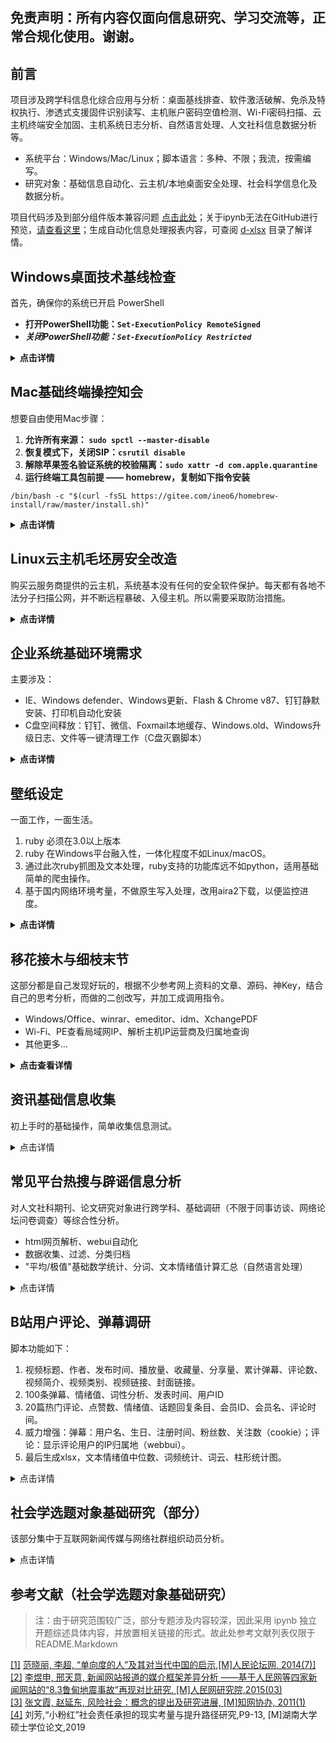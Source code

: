 ## 免责声明：所有内容仅面向信息研究、学习交流等，正常合规化使用。谢谢。

## 前言

项目涉及跨学科信息化综合应用与分析：桌面基线排查、软件激活破解、免杀及特权执行、渗透式支援固件识别读写、主机账户密码空值检测、Wi-Fi密码扫描、云主机终端安全加固、主机系统日志分析、自然语言处理、人文社科信息数据分析等。

* 系统平台：Windows/Mac/Linux；脚本语言：多种、不限；我流，按需编写。 
* 研究对象：基础信息自动化、云主机/本地桌面安全处理、社会科学信息化及数据分析。

项目代码涉及到部分组件版本兼容问题 <a href="https://nbviewer.org/github/hoochanlon/scripts/blob/main/d-ipynb/平台兼容问题.ipynb">点击此处</a>；关于ipynb无法在GitHub进行预览，[请查看这里](https://blog.reviewnb.com/jupyter-notebook-not-rendering-on-github/)；生成自动化信息处理报表内容，可查阅 [d-xlsx](./d-xlsx) 目录了解详情。

## Windows桌面技术基线检查 

首先，确保你的系统已开启 PowerShell

* **打开PowerShell功能：`Set-ExecutionPolicy RemoteSigned`**
* ***关闭PowerShell功能：`Set-ExecutionPolicy Restricted`***

<details>
<summary><b>点击详情</b></summary>

一键使用，本地下载使用转GB2312编码 <a href="https://www.52pojie.cn/thread-1795749-1-1.html">图文版</a>

<pre><code>
irm https://ghproxy.com/https://raw.githubusercontent.com/hoochanlon/scripts/main/d-pwsh/frontline_helpdesk.ps1|iex
</code></pre>

功能概览：

<ol>
<li>检查IP与网络设备连接近况</li>
<li>检查打印机、打印池、扫描仪状态</li>
<li>检查硬盘、CPU、内存、显卡等基础驱动信息</li>
<li>检查设备安全性、近期升级补丁、定时任务项、证书策略、系统核心文件控制访问状况</li>
<li>检查主机主动共享协议相关信息</li>
<li>检查电脑休眠、重启频次、异常关机、程序崩溃等信息</li>
<li>执行1～6选项的所有功能</li>
<li>生成"设备驱动检查"、"五天内预警事件"、"登录登出活动记录"、"月度已存威胁概况"分析报表</li>
<li>查看指导建议与开发说明</li>
</ol>

BTW

Linux基线检查（PR）见：<a href="https://github.com/al0ne/LinuxCheck">al0ne/LinuxCheck</a>。对于Mac来说，这些安全服务的维护成本，不适用于中小企业。

<ul>
<li><a href="https://www.apple.com.cn/business/docs/site/Mac_Deployment_Overview.pdf">Apple - Mac系统部署</a></li>
<li><a href="https://blogs.vmware.com/china/2019/10/08/企业采购苹果设备的正确姿势-abm/">vmware - 企业采购苹果设备的正确姿势-abm</a></li>
</ul>

大环境下，这篇文章 <a href="https://blog.csdn.net/smartbenson/article/details/50636012">CSDN - 企业管理Mac电脑的三种方式</a>提及的管理办法，都算得上是防控得当，可对比Windows来说，却挺不够看的。

</details>

## Mac基础终端操控知会

想要自由使用Mac步骤：

1. **允许所有来源： `sudo spctl --master-disable`**
2. **恢复模式下，关闭SIP：`csrutil disable`**
3. **解除苹果签名验证系统的校验隔离：`sudo xattr -d com.apple.quarantine`**
4. **运行终端工具包前提 —— homebrew，复制如下指令安装**

```
/bin/bash -c "$(curl -fsSL https://gitee.com/ineo6/homebrew-install/raw/master/install.sh)"
```

<details>
<summary><b>点击详情</b></summary>

关闭Safari浏览器的腾讯安全浏览

<pre><code>
defaults write com.apple.Safari WarnAboutFraudulentWebsites -bool false
</code></pre>

重置macOS ~/.zshrc （仅环境变量配置失误，造成不可逆后果使用）

<pre><code>
export PATH=/usr/bin:/usr/sbin:/bin:/sbin:/usr/X11R6/bin; sudo rm -rf ~/.zshrc
</code></pre>


Mac查看当前Wi-Fi密码 <a href="https://www.52pojie.cn/thread-1766927-1-1.html">图文版</a>

<pre><code>
sudo bash -c "$(curl -fsSL https://ghproxy.com/https://raw.githubusercontent.com/hoochanlon/scripts/main/d-shell/mac_show_wifi.sh)"
</code></pre>

Mac查看常用系统信息

<pre><code>
sudo bash -c "$(curl -fsSL https://ghproxy.com/https://raw.githubusercontent.com/hoochanlon/scripts/main/d-shell/mac_systeminfo.sh)"
</code></pre>

GitHub的ipynb文件地址 转换 在线ipynb查看链接粘贴。（Ruby）

<pre><code>
ruby -e "$(wget -qO- https://ghproxy.com/https://raw.githubusercontent.com/hoochanlon/scripts/main/d-ruby/nbview.rb)"
</code></pre>

Mac 一键支持NTFS <a href="https://github.com/hoochanlon/Free-NTFS-For-Mac">图文版</a>

<pre><code>
sudo -u $USER  python3 -c "$(curl -fsSL https://ghproxy.com/https://raw.githubusercontent.com/hoochanlon/scripts/main/d-python/mac_ntfs_ninja.py)"
</code></pre>

Mac 激活各类相关软件 <a href="https://github.com/QiuChenly/MyMacsAppCrack/tree/main/Shells">图文版</a>（DMCA）

<pre><code>
sudo bash -c "$(curl -fsSL https://ghproxy.com/https://raw.githubusercontent.com/QiuChenly/MyMacsAppCrack/main/Shells/simple_crack.sh)"
</code></pre>

macOS MS-AutoUpdate 一键带走

<pre><code>
sudo /usr/bin/osascript -e "$(curl -fsSL https://ghproxy.com/https://raw.githubusercontent.com/hoochanlon/scripts/main/d-apple/no_ms_autoupdate.scpt)"
</code></pre>

一键RAR密码爆破 <a href="https://www.52pojie.cn/thread-1775990-1-1.html">图文版</a>

<pre><code>
bash -c "$(curl -fsSL https://ghproxy.com/https://raw.githubusercontent.com/hoochanlon/scripts/main/d-shell/7z_rar_sensei.sh)"
</code></pre>

自动化下载 Office Mac2021 激活工具

<pre><code>
sudo /usr/bin/osascript -e "$(curl -fsSL https://ghproxy.com/https://raw.githubusercontent.com/hoochanlon/scripts/main/d-apple/office2021.scpt)"
</code></pre>

最后，转朋友的：<a href="https://www.cnblogs.com/98record/p/mac-da-yin-ji-yi-jian-an-zhuang.html">自在拉基 - Mac打印机一键安装</a>。（没需求，所以没写；原理都差不多，确实挺厉害的。）

</details>

## Linux云主机毛坯房安全改造

购买云服务商提供的云主机，系统基本没有任何的安全软件保护。每天都有各地不法分子扫描公网，并不断远程暴破、入侵主机。所以需要采取防治措施。

<details>
<summary><b>点击详情</b></summary>

<h3>一键搞定SSH登录、用户密码策略配置、Ban IP配置 <a href="https://www.52pojie.cn/thread-1749877-1-1.html">图文版</a></h3>

<ul>
<li>SSH登录: 免密的密钥模式、心跳长时间连接，客户端不掉线</li>
<li>密码策略: 不限特殊字符、大小写，并支持4～5位长度下限</li>
<li>Ban IP: 除自己IP外，30秒内短时间三次输错密码，永久封禁IP。</li>
</ul>

<pre><code>
sudo bash -c  "$(curl -fL https://ghproxy.com/https://raw.githubusercontent.com/hoochanlon/scripts/main/d-shell/lite_ssh_n_ban.sh)"
</code></pre>

<p>SSH单项配置：一键调用SSH快速配置 SSH密钥登录策略、用户简单密码配置规则。（单项部分是开启限定自己IP访问的，即 AllowUsers）</p>

<pre><code>
sudo bash -c  "$(curl -fL https://ghproxy.com/https://raw.githubusercontent.com/hoochanlon/scripts/main/d-shell/simple_ssh.sh)"
</code></pre>

<p>fail2ban单项配置：一键fail2ban从下载到安装及生成配置与启动服务。(再次允许单项部分可以刷新自己公网IP配置)</p>

<pre><code>
sudo bash -c  "$(curl -fL https://ghproxy.com/https://raw.githubusercontent.com/hoochanlon/scripts/main/d-shell/simple_ban.sh)"
</code></pre>

<h3>一键搞定Linux自定义创建具有管理员权限的用户 <a href="https://www.52pojie.cn/thread-1749877-1-1.html">图文版</a></h3>

<ul>
<li>自定义用户名</li>
<li>su、sudo及wheel组成员免密</li>
<li>sshd_config锁root远程登录，提高安全性</li>
</ul>

<pre><code>
sudo bash -c  "$(curl -fL https://ghproxy.com/https://raw.githubusercontent.com/hoochanlon/scripts/main/d-shell/diy_add_wheel.sh)"
</code></pre>

<h3>一键搞定FTP <a href="https://www.52pojie.cn/thread-1753070-1-1.html">图文版</a></h3>

<ul>
<li>共享目录： /var/ftp/share </li>
<li>限制越权出逃共享访问，可读写。</li>
<li>安全，私有化，限定自己的公网IP访问。</li>
</ul>

<p>不输密码版，用户名:ftpuser 密码：P@ssw0rd</p>

<pre><code>
sudo bash -c  "$(curl -fL https://ghproxy.com/https://raw.githubusercontent.com/hoochanlon/scripts/main/d-shell/simple_vsftpd.sh)"
</code></pre>

<p>自定义用户版</p>

<pre><code>
sudo bash -c  "$(curl -fL https://ghproxy.com/https://raw.githubusercontent.com/hoochanlon/scripts/main/d-shell/lite_vsftpd.sh)"
</code></pre>

</details>

## 企业系统基础环境需求

主要涉及：

* IE、Windows defender、Windows更新、Flash & Chrome v87、钉钉静默安装、打印机自动化安装
* C盘空间释放：钉钉、微信、Foxmail本地缓存、Windows.old、Windows升级日志、文件等一键清理工作（C盘灭霸脚本）

<details>
<summary><b>点击详情</b></summary>

<p>IE防Edge劫持 <a href="https://www.52pojie.cn/thread-1774349-1-1.html">图文版</a></p>

<pre><code>curl -L  https://ghproxy.com/https://github.com/hoochanlon/scripts/raw/main/d-bat/keep_ie.bat|cmd</code></pre>

<ul>
<li>注【1】：<a href="https://www.52pojie.cn/thread-1765347-1-1.html">域控环境IE模版 图文</a></li>
<li>注【2】：代码地址：<a href="https://github.com/hoochanlon/scripts/blob/main/d-bat/saigonoie.bat">https://github.com/hoochanlon/scripts/blob/main/d-bat/saigonoie.bat</a></li>
</ul>

<p>一键永久关闭Windows更新设置 <a href="https://www.52pojie.cn/thread-1791338-1-1.html">图文版</a></p>

<pre><code>curl -L  https://ghproxy.com/https://github.com/hoochanlon/scripts/raw/main/d-bat/stop_update.bat|cmd</code></pre>

<p>一键恢复被关闭的Windows更新设置</p>

<pre><code>curl -L  https://ghproxy.com/https://github.com/hoochanlon/scripts/raw/main/d-bat/re_update.bat|cmd</code></pre>

<p>一键开启或关闭Windows defender实时保护</p>

<pre><code>curl -OfsSL https://ghproxy.com/https://raw.githubusercontent.com/hoochanlon/scripts/main/d-bat/choice_wdrt.bat&&call choice_wdrt.bat</code></pre>

<p>C盘灭霸脚本：钉钉、微信、Foxmail本地缓存、Windows.old、Windows升级日志、文件等一键清理工作</p>

<pre><code>curl -OfsSL https://ghproxy.com/https://raw.githubusercontent.com/hoochanlon/scripts/main/d-bat/mieba.bat&&call mieba.bat</code></pre>

<p>一键调用设置程序是否以管理员权限运行</p>

<pre><code>curl -OfsSL https://ghproxy.com/https://raw.githubusercontent.com/hoochanlon/scripts/main/d-bat/nano_runas.bat&&call nano_runas.bat</code></pre>

<p>去掉win10/win11热搜条目（需注销或重启） <a href="https://admx.help/?Category=Windows_8.1_2012R2&Policy=Microsoft.Policies.WindowsExplorer::DisableSearchBoxSuggestions&Language=zh-cn">admx.help 上见</a></p>

<pre><code>reg add "HKEY_CURRENT_USER\SOFTWARE\Policies\Microsoft\Windows\explorer" /v DisableSearchBoxSuggestions /t reg_dword /d 1 /f</code></pre>

<p>一键安装flash以及配置支持的87版Chrome浏览器</p>

<pre><code>curl -OfsSL https://ghproxy.com/https://raw.githubusercontent.com/hoochanlon/scripts/main/d-bat/fxxk_chxxa.bat&&call fxxk_chxxa.bat</code></pre>

<p>一键安装禁止Chrome浏览器更新</p>

<pre><code>curl -OfsSL https://ghproxy.com/https://raw.githubusercontent.com/hoochanlon/scripts/main/d-bat/deny_chrome_update.bat&&call deny_chrome_update.bat</code></pre>

<p>一键PDFtoPNG</p>

<pre><code>python3 -c "$(curl -fsSL https://ghproxy.com/https://raw.githubusercontent.com/hoochanlon/scripts/main/d-python/PDFtoPNG.py)"</code></pre>


<p> 安装指定chrome，并禁用升级：<a href="https://github.com/hoochanlon/scripts/blob/main/d-bat/only_install_chrome65.bat"> only_install_chrome65.bat </a>;钉钉静默安装源码： <a href="./d-bat/fuck_dingding.bat">fuck_dingding.bat</a>；打印机安装详情见：<a href="https://nbviewer.org/github/hoochanlon/scripts/blob/main/d-ipynb/打印机自动化安装研究.ipynb">打印机自动化安装研究.ipynb</a></p>

</details>

## 壁纸设定

一面工作，一面生活。

<ol>
<li>ruby 必须在3.0以上版本</li>
<li>ruby 在Windows平台融入性，一体化程度不如Linux/macOS。</li>
<li>通过此次ruby抓图及文本处理，ruby支持的功能库远不如python，适用基础简单的爬虫操作。</li>
<li>基于国内网络环境考量，不做原生写入处理，改用aira2下载，以便监控进度。</li>
</ol>

<details>
<summary><b>点击详情</b></summary>

<p>一键爬取bing壁纸 <a href="https://www.52pojie.cn/thread-1781868-1-1.html">图文版</a></p>

<pre><code>python3 -c "$(curl -fsSL https://ghproxy.com/https://raw.githubusercontent.com/hoochanlon/scripts/main/d-python/get_bing_wallpapers.py)"</code></pre>

<p>一键下载微软官方设计壁纸 ruby </p>

<pre><code>ruby -e "$(curl -fsSL https://ghproxy.com/https://raw.githubusercontent.com/hoochanlon/scripts/main/d-ruby/get_msdesign_wallpapers.rb)"</code></pre>

<p>一键定时切换壁纸，一面工作，一面生活（Mac）</p>

<pre><code>bash -c "$(curl -fsSL https://ghproxy.com/https://raw.githubusercontent.com/hoochanlon/scripts/main/d-shell/mac_corn_diy_wallpaper.sh)"</code></pre>

</details>

## 移花接木与细枝末节

这部分都是自己发现好玩的，根据不少参考网上资料的文章、源码、神Key，结合自己的思考分析，而做的二创改写，并加工成调用指令。

* Windows/Office、winrar、emeditor、idm、XchangePDF
* Wi-Fi、PE查看局域网IP、解析主机IP运营商及归属地查询
* 其他更多...

<details>
<summary><b>点击查看详情</b></summary>

<h3>移花接木</h3>

<p>CMD一键调用windows版本切换与Windows/Office激活 <a href="https://www.52pojie.cn/thread-1743122-1-1.html">图文版</a></p>

<pre><code>curl -O https://ghproxy.com/https://raw.githubusercontent.com/TerryHuangHD/Windows10-VersionSwitcher/master/Switch.bat&amp;&amp;TIMEOUT /T 1&&start Switch.bat&&powershell -command "irm https://massgrave.dev/get|iex"</code></pre>

<p>CMD一键安装winrar注册激活</p>

<pre><code>powershell -command Invoke-WebRequest -Uri "https://ghproxy.com/https://raw.githubusercontent.com/hoochanlon/scripts/main/d-bat/winrar_down_reg.bat" -OutFile "C:/Users/${env:UserName}/Downloads/winrar_down_reg.bat"&&TIMEOUT /T 1&&start /b C:\Users%username%\Downloads\winrar_down_reg.bat
</code></pre>

<p>Powershell一键生成Emeditor序列号</p>

<pre><code>irm https://ghproxy.com/https://raw.githubusercontent.com/hoochanlon/scripts/main/d-pwsh/emeditor_random_keygen.ps1|iex
</code></pre>

<p>Powershell一键IDM激活（<a href="https://github.com/hoochanlon/scripts/blob/main/d-pwsh/fail_idm.ps1">自己写的方案已失效，国内版权原因不做更新</a>）</p>

<pre><code>iwr -useb https://ghproxy.com/https://raw.githubusercontent.com/lstprjct/IDM-Activation-Script/main/IAS.ps1 | iex
</code></pre>

<p>Powershell从XchangePDF Editor下载安装到生成许可证</p>

<pre><code>curl https://ghproxy.com/https://raw.githubusercontent.com/hoochanlon/scripts/main/d-pwsh/xchange_v8_active.ps1 -Outfile xchange_v8_active.ps1 | powershell -c xchange_v8_active.ps1
</code></pre>

<p>win7 打开图片报错“内存不足” <a href="https://www.52pojie.cn/thread-1768841-1-1.html">图文版</a></p>

<pre><code>powershell -c "irm  https://ghproxy.com/https://github.com/hoochanlon/scripts/raw/main/d-bat/exifhelper.bat -Outfile exifhelper.bat" && exifhelper.bat
</code></pre>

<h3>细枝末节</h3>

<p>CMD获取本机公网详情</p>

<pre><code>powershell -c irm "https://freeipapi.com/api/json/$(irm http://api.ipify.org)"
</code></pre>

<p>Shell获取本机公网详情（需安装 <code>brew install jq</code>）</p>

<pre><code>curl -s https://freeipapi.com/api/json/$(curl -s https://api.ipify.org) | jq .
</code></pre>

<p>一键安装打印机原理代码 <a href="https://www.52pojie.cn/thread-1776328-1-1.html">图文版</a></p>

<pre><code>https://github.com/hoochanlon/scripts/blob/main/d-bat/install_public_network_hp_printer_driver.bat
</code></pre>

<p>powershell active，以及微PE显示IP脚本</p>

<pre><code>explorer https://github.com/hoochanlon/scripts/blob/main/d-bat/weipe_showip.bat
</code></pre>

<p>一键安装Java <a href="https://www.52pojie.cn/thread-1767872-1-1.html">图文版</a></p>

<pre><code>curl -O https://ghproxy.com/https://raw.githubusercontent.com/hoochanlon/scripts/main/d-bat/install_jdk.bat&amp;&amp;call install_jdk.bat
</code></pre>

<p>win11一键显示当前WiFi与密码并生成二维码分享 <a href="https://www.52pojie.cn/thread-1772481-1-1.html">图文版</a></p>

<pre><code>curl -O https://ghproxy.com/https://raw.githubusercontent.com/hoochanlon/scripts/main/d-bat/show_wifi.bat&amp;&amp;call show_wifi.bat
</code></pre>

<p>一键显示所有WiFi</p>

<pre><code>curl -OfsSL https://ghproxy.com/https://raw.githubusercontent.com/hoochanlon/scripts/main/d-bat/oh_my_wifi.bat&amp;&amp;call oh_my_wifi.bat
</code></pre>

<p>一键RAR密码爆破 <a href="https://www.52pojie.cn/thread-1775357-1-1.html">图文版</a></p>

<pre><code>curl -Os https://ghproxy.com/https://raw.githubusercontent.com/hoochanlon/scripts/main/d-bat/seven_z_sensei.bat&amp;&amp;call seven_z_sensei.bat
</code></pre>

</details>


## 资讯基础信息收集

初上手时的基础操作，简单收集信息测试。

<details>
<summary>点击详情</summary>

<p>一键获取中国新闻网资讯 <a href="https://www.52pojie.cn/thread-1780608-1-1.html">图文版</a></p>

<pre><code>python3 -c "$(curl -fsSL https://ghproxy.com/https://raw.githubusercontent.com/hoochanlon/scripts/main/d-python/get_chinanews.py)"
</code></pre>

<p>一键获取中国新闻网资讯 Ruby版</p>

<pre><code>ruby -e "$(curl -fsSL https://ghproxy.com/https://raw.githubusercontent.com/hoochanlon/scripts/main/d-ruby/get_chinanews.rb)"
</code></pre>

<p>一键生成全球信息报表 <a href="https://www.52pojie.cn/thread-1779165-1-1.html">图文版</a></p>

<pre><code>python3 -c "$(curl -fsSL https://ghproxy.com/https://raw.githubusercontent.com/hoochanlon/scripts/main/d-python/get_worldometers.py)"
</code></pre>

<p>一键收集知乎前五条精选回答摘要</p>

<pre><code>python3 -c "$(curl -fsSL https://raw.githubusercontent.com/hoochanlon/scripts/main/d-python/zhihu_answers_demo.py)"</code></pre>

</details>

## 常见平台热搜与辟谣信息分析

对人文社科期刊、论文研究对象进行跨学科、基础调研（不限于同事访谈、网络论坛问卷调查）等综合性分析。

* html网页解析、webui自动化
* 数据收集、过滤、分类归档
* "平均/极值"基础数学统计、分词、文本情绪值计算汇总（自然语言处理）

<details>
<summary>点击详情</summary>

前提：开始前，先复制如下指令安装 pip 工具包。涉及到斯坦福大学语言模型 [stanza](https://stanfordnlp.github.io/stanza) 处理的数据需要外网连接。

<pre><code>pip3 install --no-cache-dir -r https://ghproxy.com/https://raw.githubusercontent.com/hoochanlon/scripts/main/d-txt/requirements.txt
</code></pre>

<h3>头条、抖音、微博热搜采集分析</h3>

<p>一键获取今日头条、抖音、微博热搜。<a href="https://www.52pojie.cn/thread-1785460-1-1.html">图文版</a> （NLP：Stanza）</p>

<pre><code>python3 -c "$(curl -fsSL https://ghproxy.com/https://raw.githubusercontent.com/hoochanlon/scripts/main/d-python/get_resou_today_s.py)"
</code></pre>

<ul>
<li>自动化分类；整体匹配率：84%~96% 区间左右。</li>
<li>词频统计；三者共存的热搜，说明为持久公共热度，信息密度较高。</li>
<li>文本情感平均值、每条标题的情感数值；主：人为置顶热搜的文本情绪强烈程度。</li>
<li>词性分析；标记可能存有引导与被植入意识成分用词，只要定语、状语叠得多，总能是宣传正态形势。</li>
</ul>

<p>微博在自动化分类中，噪音三者最大，信息价值低，话题含水量大，失真度偏高；各家平台的热搜标题也存有未标识谣言成分，最好用<a href="https://www.piyao.org.cn/pysjk/frontsql.htm">国家辟谣平台查询</a>鉴别其真伪；虽然娱乐属性极重，但微博其本身具有一对多公共属性的社交模式，当某个社会事件被挂上热搜，它可在短时间内迅速传播信息，引发公众的关注和讨论。</p>

<p>推荐论文：</p>

<ul>
<li>毛贺祺《大数据背景下微博热搜的新闻阅读服务功能》吉林大学新闻学专业硕士学位论文，2017.3</li>
<li>喻国明《大数据分析下的中国社会舆情 总体态势与结构性特征》中国人民大学学报，2013年第５期</li>
<li>王小新《当前我国受众网络新闻的阅读倾向——以百度热搜词为例》《今传媒》，2013年第9期</li>
<li>许诺《基于百度热搜新闻词的社会风险事件5W提取研究》《系统工程理论与实践》，2022年第40卷第2期</li>
</ul>

<h3>自动化收集辟谣条目及语言分析</h3>

<p>功能大体与上例相当，对词频的较高词语进行语法分析。（NLP：ThuLAC）</p>

<pre><code>python3 -c "$(curl -fsSL https://ghproxy.com/https://raw.githubusercontent.com/hoochanlon/scripts/main/d-python/get_rumor_analysis.py)"
</code></pre>

<p>urllib3：<a href="https://github.com/urllib3/urllib3/issues/3020#issuecomment-1557412175">https://github.com/urllib3/urllib3/issues/3020#issuecomment-1557412175</a></p>

<p>对谣言的定义：阿尔波特（Gordom W.Allport）和波兹曼（Leo Postman）最早为谣言下了定义，即谣言是一个与当时事件相关联的命题，是为了使人相信，一般以口传媒介的方式在人们之间流传，但是却缺乏具体的资料以证实其确切性。<span id="fn1"><a href="#fn1-black"><sup>1</sup></a></span></p>

<p>谣言概念界定：究其本质而言，谣言普遍具有的属性，一是广泛传播，二是不确定性，基于此，本文将谣言界定为被广泛传播的、含有极大的不确定性的信息。“不确定性”主要是指对信息真实与否的不确定性。<span id="fn2"><a href="#fn2-black"><sup>2</sup></a></span></p>

<p>目前，在突发事件中的各类谣言中，有明确目标性和破坏性的攻击型谣言和以实现政治、经济等利益为目标的宣传型或牟利型谣言出现的频率较低。多数谣言是出于恐惧心理和基于错误的认识判断而形成的。（胡琦，2022） 从这次的谣言收集分析已证明，最大的两个类别是，社会话题与健康饮食，两者分别占比48%、43%。</p>

<p>但“后真相”时代多元文化的糅合共存和碎片化的解读方式加剧了民众的价值分歧，侵蚀了信任防线。一方面，复杂的利益诉求、多元的社会思潮与多样的传播方式交织叠加，催生出“后真相”时代多元的网络文化，加大了主流与非主流文化之间的碰撞和摩擦。虽然非主流文化是主流文化的有益补充，但诸如佛系文化、网红文化、躺平文化等难免有背离主流文化的消极因素，尤其是污丑文化、拜金文化等更是尽显畸形审美和金钱至上的错误思想，若不加警惕和批判，极易误导一些认知不足、阅历不够的受众，诱发政治偏见，不断冲击和侵蚀业已形成的政治信任。另一方面，“后真相”时代人们面对海量信息，惯以碎片化的方式拼凑事实、解读真相。一旦关涉社会分化、利益分配、政治腐败和政策失误等复杂的政治谣言鉴别，人们极易陷入碎片化信息的不断解读和重组,制造出多种“真相”,并借此持续发酵,非但无益于阻断网络政治谣言的传播，反而会频繁质疑已有政治共识,造成政治信任的流失，为谣言惑众创设了可能。<span id="fn3"><a href="#fn3-black"><sup>3</sup></a></span></p>

<p>就参考杨芸伊、赵惜群来说，个人生活无非涉及钱的吃穿住行，社会分化也是正常现象，“个人-集体”、“集体-个人”的差异、非一致性，这话更多“是以国家建设为中心”为首纲。下面这两条信息很值得参考研究：</p>

<ul>
<li><a href="https://www.zhihu.com/question/587740721/answer/2952171143">知乎 - 如何看待央视新视频【靠力气赚钱心里才踏实，是无数平凡人的生活信仰】?</a></li>
<li><a href="https://www.bilibili.com/video/BV1ss4y1M72E">bilibili - 说我摸，说我摆，谁在意劳动者的无奈？</a></li>
</ul>

<i><b>参考文献</b></i><br><br>
<span id="fn1-black"><a href="#fn1">[1]</a> 胡琦, 全媒体时代网络谣言产生的心理机制与治理路径,P135，137, [J]社会科学家, 2022(11)</span><br>
<span id="fn2-black"><a href="#fn2">[2]</a> 雷霞, 老年群体的谣言认知不协调及其纠偏机制, [J]现代传播, 2023(3)</span><br>
<span id="fn3-black"><a href="#fn3">[3]</a> 杨芸伊, 赵惜群, “后真相”时代网络政治谣言的表征、归因及治理,P155, [J]湖南科技大学学报(社会科学版)，2022(11)</span><br>

</details>

## B站用户评论、弹幕调研

脚本功能如下：


1. 视频标题、作者、发布时间、播放量、收藏量、分享量、累计弹幕、评论数、视频简介、视频类别、视频链接、封面链接。
1. 100条弹幕、情绪值、词性分析、发表时间、用户ID
1. 20篇热门评论、点赞数、情绪值、话题回复条目、会员ID、会员名、评论时间。
1. 威力增强：弹幕：用户名、生日、注册时间、粉丝数、关注数（cookie）；评论：显示评论用户的IP归属地（webbui）。
1. 最后生成xlsx，文本情绪值中位数、词频统计、词云、柱形统计图。

<details>
<summary>点击详情</summary>

前提：先确保你的基础库组件完善

<pre><code>pip3 install --no-cache-dir -r https://ghproxy.com/https://raw.githubusercontent.com/hoochanlon/scripts/main/d-txt/requirements.txt
</code></pre>

然后运行该脚本 <a href="https://www.52pojie.cn/thread-1802357-1-1.html">图文版</a>

<pre><code>python3 -c "$(curl -fsSL https://ghproxy.com/https://raw.githubusercontent.com/hoochanlon/scripts/main/d-python/get_bv_baseinfo.py)"
</code></pre>

<h3>文本基础分析 </h3>

停用词文本聚类综合统计分析，见下图<span id="fn4"><a href="#fn4-black"><sup>1</sup></a></span>

<img src="https://cdn.jsdelivr.net/gh/hoochanlon/scripts/AQUICK/catch2023-06-27%2011.00.31.png" />

<p>实际上，不同的停用词表都有其的适用范围。教育机构语料库大多由文献期刊构成，因此复旦、川大等教育科研机构的停用词表，更适合文献与邮件文本。而门户网站的语料库更适合新闻报道，各有其特点。

<p>文本发掘及分词统计涉及到的停用词问题，借助 [goto456/stopwords](https://github.com/goto456/stopwords) 提供的哈工大、川大、百度的停用词语料库，以及从CSDN收集到复旦停用词本进行整合，强化文本对“经济”、“社会”、“文艺”聚类效果，从而达到更精准命中关键词的目的。</p>

文本分析工作内容，如下引用图<span id="fn5"><a href="#fn5-black"><sup>2</sup></span>。目的性都差不多，只不过方式略有不同而已，殊途同归了，算是。

<img src="https://cdn.jsdelivr.net/gh/hoochanlon/scripts/AQUICK/catch2023-06-17%2019.25.52.png" />

<i><b>参考文献</b></i><br><br>
<span id="fn4-black"><a href="#fn4">[1]</a> 黄俊, 职场辱虐的情绪影响和行为反应研究、B站等社交媒体的传播研究,P149,[J]传播创新研究, 2021(12)<br>
<span id="fn5-black"><a href="#fn5">[2]</a> 官琴, 邓三鸿, 王昊, 中文文本聚类常用停用词表对比研究,P76,[J]数据分析与知识发现,2017(3) <br>

</details>

## 社会学选题对象基础研究（部分）

该部分集中于互联网新闻传媒与网络社群组织动员分析。

<details>
<summary>点击详情</summary>

<h4 id="h3view"><a href="https://nbviewer.org/github/hoochanlon/scripts/blob/main/d-ipynb/亚文化视域评论及弹幕调研.ipynb">亚文化视域评论及弹幕调研总结</a></h4>


整体来说，后情感时代，让我发现人的情感体验是多元的。单从就“嗑CP”、“萌宠”话题的被采访人语录来看，就得出部分被采访人思维单一、理想化。这是不可靠的，不能一概而论。比较切实的观点应该是，部分被采访人对此类信息可能并不在意，或对这方面未有较深入的认知与关注。并且，该项数据并不能对采访人的情绪、思维、行为逻辑做定论，只是某些事物的关联，需要去理清事情的真相与内在逻辑，这些都要花时间下功夫研究的。

<h4 id="h3view"><a href="https://nbviewer.org/github/hoochanlon/scripts/blob/main/d-ipynb/民生及时评类新闻基础分析.ipynb">民生及时评类新闻媒体与受众行为浅析</a></h4>

<b>民生时评媒体积极方面行为作用</b>

在单向度的社会<span id="fn6"><sup><a href="#fn6-black">1</a></sup></span>中，不同地域的人往往面临着相似的生活困境与社会纠纷，经由媒体选择典型民生个例加以报道，很容易使民众获得切身体会，产生跨地域的情感共鸣。而在此基础上的时评，遵守实事求是的原则，通过解释报道框架<span id="fn7"><sup><a href="#fn7-black">2</a></sup></span>，对各类舆论热点事件进行科学理性的分析，同时提出面向未来的可行性建设性方案。从一定程度上缓释社会矛盾，疏导大众情绪，有促进开启民智的作用。不过，额外强调一点：开启民智目是民众具备批判性思维，自主思考和客观分析问题；它强调的是社会共同进步的需要，而不是贬低民众的智识水平及行为能力。

<b>民生时评类新闻受众失焦现象归因</b>

一方面受众因切身体会共鸣感、猎奇感等作用下接收民生、时评信息，而另一方面身处风险社会<span id="fn8"><sup><a href="#fn8-black">3</a></sup></span>中、受众对严肃内容产生了排斥心理，需要一个可供闲谈与娱乐的话题排解忧虑，获得快感、同时也在探求相同爱好的趣缘群体。由此，这也可以解释我之前的疑问 “为什么我看同事日常精干处理工作事务，但涉及到电视剧、新闻报道却是人云亦云没多少见解，像个白痴一样？” 总的说来，舆论失焦现象也是必然且常态的现象。用户对新闻标题的猎奇点击，对事件的耐心等待与深入思考已不符合这方面一部分受众用户的期望了。在注意力、精力有限的情况下，这部分受众用户从而转向其他具有话题性、娱乐性的闲谈讨论，爆米花式的休闲娱乐（吃瓜）以此舒缓压力获得快感。

<h4 id="h3view"><a href="https://nbviewer.org/github/hoochanlon/scripts/blob/main/d-ipynb/“小粉红”群体分析.ipynb">“小粉红”群体分析</a></h4>

“小粉红”一词来自于民间对网络爱国青年群体的称呼，“小”指的是年龄小，虽然很稚嫩，但是精力充沛、一腔热血；“粉”指的是网络上流行的特有的表达方式，比如语言卖萌，又经常使用各种萌系表情，另外由于小，单纯的生活阅历使得“小粉红”的心智还没有定型；“红”指的是苗正根红，红色在中国的语境下通常代表了中国共产党，这里的“红”表达了“小粉红”强烈的爱党爱国爱领袖情怀。<span id="fn9"><sup><a href="#fn9-black">4</a></sup></span>

刘芳对小粉红群体的定义是准确的。她进一步将该群体细分为不同的年龄段、社会阶层以及职业背景。在18至24岁的范围内，学生群体在小粉红中占据了很大比例，其中多数来自无产阶级家庭。然而，在旧牛帆模型流行之前的分类中，也有相当数量的小粉红来自城市中产阶级家庭，这一点也需要我们注意。无论如何，这两个群体都有一个共同点，即小粉红拥有较强的社会消费能力和购买力，并且相对承受较少的社会压力，同时也是中国改革开放国力日益强盛的受益者与见证者。

<h4 id="h3view"><a href="https://nbviewer.org/github/hoochanlon/scripts/blob/main/d-ipynb/读《论马克思主义威望下降的原因》.ipynb">读【董德刚：论马克思主义威望下降的原因】</a></h4>

马克思主义威望下降的原因：

消极因素：1. 苏联式社会主义制度失败的打击；2. 部分共产党官员和马克思主义理论家的言行相悖严重损害了马克思主义的声誉；3. 不少人对于马克思主义不大懂、不会用，不能解决实际问题；4. 一些人对马克思学说的否定也起了一定作用。

积极因素：1. 从横向上看，改革开放开阔了我们的思想理论视野，使马克思主义的相对地位下降；2. 从纵向上看，我们创造出中国特色社会主义理论等新的理论，也使马克思主义的相对重要性减弱；3. 人们现在愈来愈能够对马克思学说采取科学分析的态度，亦使马克思主义的威望从顶峰回落。

<h4 id="h3view"><a href="https://nbviewer.org/github/hoochanlon/scripts/blob/main/d-ipynb/读《“帝吧出征”事件中话语表达与社群动员研究》.ipynb">读《“帝吧出征”事件中话语表达与社群动员研究》</a></h4>

**帝吧出征：群体动员与舆论引导**

当群体的文化与他们倡导的价值目标重合时，形成了一种动力机制，促使群体成员对帝吧社群的多角度文化认同和集体互动。帝吧通过整齐划一的动员基础，深刻影响了其群体成员的价值观念和思维方式，从而调动了粉丝的积极性和团结性来支持社群的集体活动。

在网络平台上，民族主义情感的表达成为一种常见现象。通过共享符号、行为和与同样认同的人建立联系，人们表达对国家和民族的认同和情感。这种身份政治的表演受到个体和外部环境的相互作用和影响。在"周子瑜事件"中，帝吧充分利用网络的连通性，在各平台上刷榜和引流，通过构建共同的"爱国主义"和"民族主义"话语，动员和征集参与者。虽然"帝吧出征"看起来组织有序，参与者需服从指挥，有明确的出征时间、纪律和攻击目标，还要求使用固定的集体模板等规则。然而，实际上年轻人受到帝吧新式话语的影响和动员，不一定需要深入思考逻辑或进行论证，将出征变成了一场狂欢喧闹的游戏，追求集体热情高涨的情境。在这个动员过程中，明星相关的表情包渲染气氛，通过将明星与民族主义情感相结合，进一步加强集体认同和动员效果，激发粉丝的情感共鸣，并增强他们对集体行动的支持和参与意愿。

因此，“帝吧出征”可以被看作是一种集体动员和舆论引导的活动，通过符号、话语和情感的共同作用，调动粉丝的参与和支持，从而形成一种极化的群体行动力量。这种行动将网络暴力赋予了“民族主义”和“爱国主义”的正义化形象，使其在群体中得到广泛的接受和支持。

</details>

## 参考文献（社会学选题对象基础研究）

> 注：由于研究范围较广泛，部分专题涉及内容较深，因此采用 ipynb 独立开题综述具体内容，并放置相关链接的形式。故此处参考文献列表仅限于 README.Markdown

<span id="fn6-black"><a href="#fn6">[1]</a> <a href="http://www.rmlt.com.cn/2014/0729/298965.shtml">范晓丽, 李超, “单向度的人”及其对当代中国的启示,[M]人民论坛网, 2014(7)]</a><br></span>
<span id="fn7-black"><a href="#fn7">[2]</a> <a href="http://media.people.com.cn/n/2015/0312/c150620-26682877.html">李煜申, 邢天意, 新闻网站报道的媒介框架差异分析 ——基于人民网等四家新闻网站的“8.3鲁甸地震事故”再现对比研究, [M]人民网研究院,2015(03) </a><br>
<span id="fn8-black"><a href="#fn8">[3]</a> <a href="http://www.xml-data.org/KXYSH/html/22ddadf4-325e-41ce-b447-82a9129abf51.htm">张文霞, 赵延东, 风险社会：概念的提出及研究进展, [M]知网协办, 2011(1)</a><br>
<span id="fn9-black"><a href="#fn9">[4]</a> 刘芳,“小粉红”社会责任承担的现实考量与提升路径研究,P9-13, [M]湖南大学硕士学位论文,2019</span><br>


<!--
[![telegram](https://img.shields.io/badge/telegram-:me-blue.svg?longCache=true&style=flat-square)](https://t.me/test) 

![ ](https://raw.githubusercontent.com/hoochanlon/hoochanlon/master/assets/github-contribution-grid-snake.svg)

[网络辟谣标签工作专区](https://www.piyao.org.cn/bq/index.htm)、[谣言曝光台](https://www.piyao.org.cn/yybgt/index.htm)

***[关于我](https://hoochanlon.github.io/hoochanlon)***

[![blog](https://img.shields.io/badge/%F0%9F%94%97blog-hoochanlon-lightgrey.svg?longCache=true&style=flat-square)](https://hoochanlon.github.io/) [![outlook](https://img.shields.io/badge/%F0%9F%93%A7hotmail-@邮箱联系-blue.svg?longCache=true&style=flat-square)](mailto:hoochanlon@outlook.com)[![](https://img.shields.io/github/followers/hoochanlon?color=green&style=social)](https://github.com/hoochanlon) [![](https://img.shields.io/github/stars/hoochanlon?color=green&style=social)](https://github.com/hoochanlon)

![Metrics](https://metrics.lecoq.io/hoochanlon?template=classic&base.header=0&base.activity=0&base.community=0&base.repositories=0&base.metadata=0&achievements=1&base=header%2C%20activity%2C%20community%2C%20repositories%2C%20metadata&base.indepth=false&base.hireable=false&base.skip=false&achievements=false&achievements.threshold=S&achievements.secrets=true&achievements.display=detailed&achievements.limit=0&config.timezone=Asia%2FShanghai)

-->



